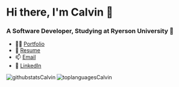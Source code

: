 <h1 align="left">Hi there, I'm Calvin 👋</h1>
<h3 align="left">A Software Developer, Studying at Ryerson University 🐏</h3>

- 👨‍💻 <a href="https://calvinyap.com/" target="blank" rel="noopener noreferrer"> Portfolio</a>
- 📝 <a href="https://calvinyap.com/assets/CalvinYapResume2020.pdf" target="blank" rel="noopener noreferrer">Resume</a>
- 📫 <a href="mailto:calvin.gh.yap@rgmail.com" class="">Email</a>
- 💼 <a href="https://www.linkedin.com/in/calvin-yap-b83275193/" target="_blank" rel="noopener noreferrer">LinkedIn</a>


<img align="left" alt="githubstatsCalvin" src="https://github-readme-stats.vercel.app/api?username=calvin-yap&show_icons=true&theme=cobalt&hide_border=true&hide_rank=true"/>
<img align="left" alt="toplanguagesCalvin" src="https://github-readme-stats.vercel.app/api/top-langs/?username=calvin-yap&theme=cobalt&layout=compact"/>






